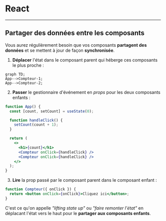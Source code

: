 # React

---

## Partager des données entre les composants

Vous aurez régulièrement besoin que vos composants **partagent des données** et se mettent à jour de façon **synchronisée**.

1. **Déplacer** l'état dans le composant parent qui héberge ces composants le plus proche :

```mermaid
graph TD;
App-->Compteur-1;
App-->Compteur-2;
```

2. **Passer** le gestionnaire d'événement en _props_ pour les deux composants enfants :

```jsx
function App() {
  const [count, setCount] = useState(0);

  function handleClick() {
    setCount(count + 1);
  }

  return (
    <>
      <h1>{count}</h1>
      <Compteur onClick={handleClick} />
      <Compteur onClick={handleClick} />
    </>
  );
}
```

3. **Lire** la prop passé par le composant parent dans le composant enfant :

```jsx
function Compteur({ onClick }) {
  return <button onClick={onClick}>Cliquez ici</button>;
}
```

C'est ce qu'on appelle _"lifting state up"_ ou _"faire remonter l'état"_ en déplacant l'état vers le haut pour le **partager aux composants enfants**.
